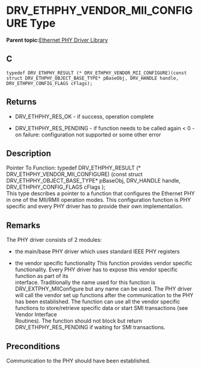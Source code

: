 # DRV\_ETHPHY\_VENDOR\_MII\_CONFIGURE Type

**Parent topic:**[Ethernet PHY Driver Library](GUID-F4DF749A-0F8C-4482-8661-C005A0BE0CF4.md)

## C

```
typedef DRV_ETHPHY_RESULT (* DRV_ETHPHY_VENDOR_MII_CONFIGURE)(const struct DRV_ETHPHY_OBJECT_BASE_TYPE* pBaseObj, DRV_HANDLE handle, DRV_ETHPHY_CONFIG_FLAGS cFlags); 
```

## Returns

-   DRV\_ETHPHY\_RES\_OK - if success, operation complete

-   DRV\_ETHPHY\_RES\_PENDING - if function needs to be called again < 0 - on failure: configuration not supported or some other error


## Description

Pointer To Function: typedef DRV\_ETHPHY\_RESULT \(\* DRV\_ETHPHY\_VENDOR\_MII\_CONFIGURE\) \(const struct DRV\_ETHPHY\_OBJECT\_BASE\_TYPE\* pBaseObj, DRV\_HANDLE handle, DRV\_ETHPHY\_CONFIG\_FLAGS cFlags \);<br />This type describes a pointer to a function that configures the Ethernet PHY in one of the MII/RMII operation modes. This configuration function is PHY specific and every PHY driver has to provide their own implementation.

## Remarks

The PHY driver consists of 2 modules:

-   the main/base PHY driver which uses standard IEEE PHY registers

-   the vendor specific functionality This function provides vendor specific functionality. Every PHY driver has to expose this vendor specific function as part of its<br />interface. Traditionally the name used for this function is DRV\_EXTPHY\_MIIConfigure but any name can be used. The PHY driver will call the vendor set up functions after the communication to the PHY has been established. The function can use all the vendor specific functions to store/retrieve specific data or start SMI transactions \(see Vendor Interface<br />Routines\). The function should not block but return DRV\_ETHPHY\_RES\_PENDING if waiting for SMI transactions.


## Preconditions

Communication to the PHY should have been established.

